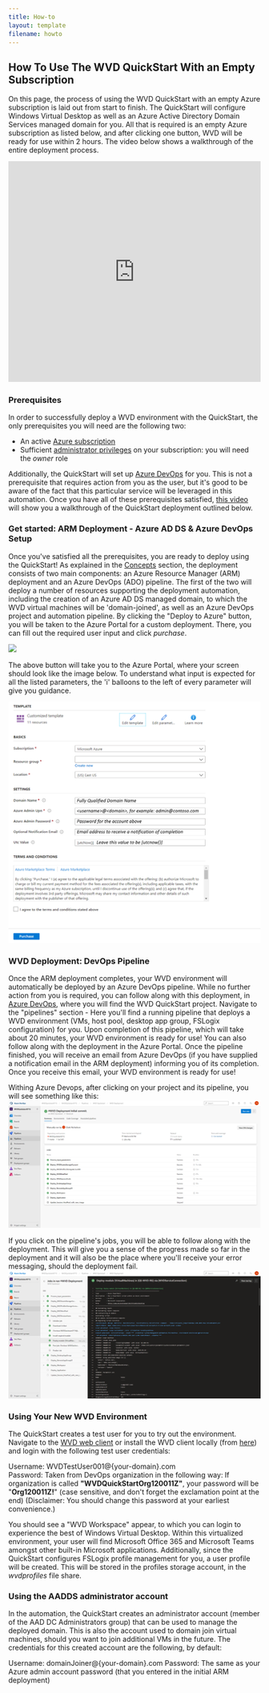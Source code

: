 ```yaml
---
title: How-to
layout: template
filename: howto
---
```


## <b>How To Use The WVD QuickStart With an Empty Subscription</b>
On this page, the process of using the WVD QuickStart with an empty Azure subscription is laid out from start to finish. The QuickStart will configure Windows Virtual Desktop as well as an Azure Active Directory Domain Services managed domain for you. All that is required is an empty Azure subscription as listed below, and after clicking one button, WVD will be ready for use within 2 hours. The video below shows a walkthrough of the entire deployment process.

<iframe width="100%" height="441" src="https://www.youtube.com/embed/rhw6KoM0cJ8" frameborder="0" allow="accelerometer; autoplay; encrypted-media; gyroscope; picture-in-picture" allowfullscreen></iframe>

### <b>Prerequisites</b>
In order to successfully deploy a WVD environment with the QuickStart, the only prerequisites you will need are the following two:
* An active <a href="https://azure.microsoft.com/en-us/" target="_blank">Azure subscription</a>
* Sufficient <a href="https://docs.microsoft.com/en-us/azure/role-based-access-control/role-assignments-list-portal" target="_blank">administrator privileges</a> on your subscription: you will need the *owner* role

Additionally, the QuickStart will set up <a href="https://dev.azure.com" target="_blank">Azure DevOps</a> for you. This is not a prerequisite that requires action from you as the user, but it's good to be aware of the fact that this particular service will be leveraged in this automation. Once you have all of these prerequisites satisfied, <a href="https://youtu.be/Tz3KgruovYc?t=360" target="_blank">this video</a> will show you a walkthrough of the QuickStart deployment outlined below.

### <b>Get started: ARM Deployment - Azure AD DS & Azure DevOps Setup</b>
Once you've satisfied all the prerequisites, you are ready to deploy using the QuickStart! As explained in the <a href="concepts">Concepts</a> section, the deployment consists of two main components: an Azure Resource Manager (ARM) deployment and an Azure DevOps (ADO) pipeline. The first of the two will deploy a number of resources supporting the deployment automation, including the creation of an Azure AD DS managed domain, to which the WVD virtual machines will be 'domain-joined', as well as an Azure DevOps project and automation pipeline. By clicking the "Deploy to Azure" button, you will be taken to the Azure Portal for a custom deployment. There, you can fill out the required user input and click *purchase*. 

<a href="https://portal.azure.com/#create/Microsoft.Template/uri/https:%2F%2Fraw.githubusercontent.com%2FAzure%2Fwvdquickstart%2Fmain%2FAADDS%2Fdeploy.json" target="_blank">
    <img src="http://azuredeploy.net/deploybutton.png"/>
</a><br>

The above button will take you to the Azure Portal, where your screen should look like the image below. To understand what input is expected for all the listed parameters, the 'i' balloons to the left of every parameter will give you guidance.

![ARM Template](images/ARMInputAADDS.PNG?raw=true)

### <b>WVD Deployment: DevOps Pipeline</b>
Once the ARM deployment completes, your WVD environment will automatically be deployed by an Azure DevOps pipeline. While no further action from you is required, you can follow along with this deployment, in <a href="https://dev.azure.com" target="_blank">Azure DevOps</a>, where you will find the WVD QuickStart project. Navigate to the "pipelines" section - Here you'll find a running pipeline that deploys a WVD environment (VMs, host pool, desktop app group, FSLogix configuration) for you. Upon completion of this pipeline, which will take about 20 minutes, your WVD environment is ready for use! You can also follow along with the deployment in the Azure Portal. Once the pipeline finished, you will receive an email from Azure DevOps (if you have supplied a notification email in the ARM deployment) informing you of its completion. Once you receive this email, your WVD environment is ready for use!

Withing Azure Devops, after clicking on your project and its pipeline, you will see something like this:
![DevOps Pipeline](images/devopsPipeline.PNG?raw=true)

If you click on the pipeline's jobs, you will be able to follow along with the deployment. This will give you a sense of the progress made so far in the deployment and it will also be the place where you'll receive your error messaging, should the deployment fail.
![DevOps Pipeline Progress](images/devopsPipelineProgress.PNG?raw=true)

### <b>Using Your New WVD Environment</b>
The QuickStart creates a test user for you to try out the environment. Navigate to the <a href="https://rdweb.wvd.microsoft.com/arm/webclient/index.html" target="_blank">WVD web client</a> or install the WVD client locally (from <a href="https://aka.ms/wvd/clients" target="_blank">here</a>) and login with the following test user credentials:

Username: WVDTestUser001@{your-domain}.com <br>
Password: Taken from DevOps organization in the following way: If organization is called <b>"WVDQuickStartOrg120011Z"</b>, your password will be "<b>Org120011Z!</b>" (case sensitive, and don't forget the exclamation point at the end) 
(Disclaimer: You should change this password at your earliest convenience.)

You should see a "WVD Workspace" appear, to which you can login to experience the best of Windows Virtual Desktop. Within this virtualized environment, your user will find Microsoft Office 365 and Microsoft Teams amongst other built-in Microsoft applications. Additionally, since the QuickStart configures FSLogix profile management for you, a user profile will be created. This will be stored in the profiles storage account, in the *wvdprofiles* file share.

### <b>Using the AADDS administrator account</b>
In the automation, the QuickStart creates an administrator account (member of the AAD DC Administrators group) that can be used to manage the deployed domain. This is also the account used to domain join virtual machines, should you want to join additional VMs in the future. The credentials for this created account are the following, by default:

Username: domainJoiner@{your-domain}.com
Password: The same as your Azure admin account password (that you entered in the initial ARM deployment)
